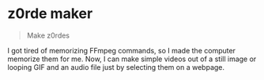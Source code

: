 # z0rde maker
> Make z0rdes

I got tired of memorizing FFmpeg commands, so I made the computer memorize them for me. Now, I can make simple videos out of a still image or looping GIF and an audio file just by selecting them on a webpage.
